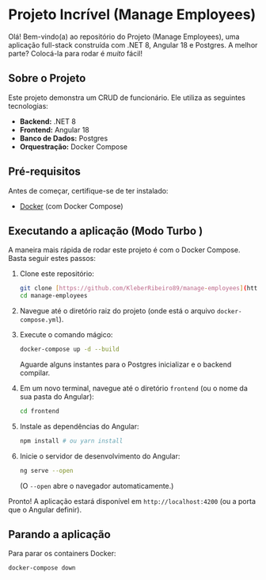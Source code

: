 # Projeto Incrível (Manage Employees) 

Olá! Bem-vindo(a) ao repositório do Projeto (Manage Employees), uma aplicação full-stack construída com .NET 8, Angular 18 e Postgres. A melhor parte? Colocá-la para rodar é *muito* fácil! 

## Sobre o Projeto

Este projeto demonstra um CRUD de funcionário. Ele utiliza as seguintes tecnologias:

*   **Backend:** .NET 8
*   **Frontend:** Angular 18
*   **Banco de Dados:** Postgres
*   **Orquestração:** Docker Compose

## Pré-requisitos

Antes de começar, certifique-se de ter instalado:

*   [Docker](https://www.docker.com/get-started) (com Docker Compose)

## Executando a aplicação (Modo Turbo ️)

A maneira mais rápida de rodar este projeto é com o Docker Compose. Basta seguir estes passos:

1.  Clone este repositório:

    ```bash
    git clone [https://github.com/KleberRibeiro89/manage-employees](https://www.google.com/search?q=https://github.com/KleberRibeiro89/manage-employees)
    cd manage-employees
    ```

2.  Navegue até o diretório raiz do projeto (onde está o arquivo `docker-compose.yml`).

3.  Execute o comando mágico:

    ```bash
    docker-compose up -d --build
    ```

    Aguarde alguns instantes para o Postgres inicializar e o backend compilar.

4.  Em um novo terminal, navegue até o diretório `frontend` (ou o nome da sua pasta do Angular):

    ```bash
    cd frontend
    ```

5.  Instale as dependências do Angular:

    ```bash
    npm install # ou yarn install
    ```

6.  Inicie o servidor de desenvolvimento do Angular:

    ```bash
    ng serve --open
    ```

    (O `--open` abre o navegador automaticamente.)

Pronto! A aplicação estará disponível em `http://localhost:4200` (ou a porta que o Angular definir).

## Parando a aplicação

Para parar os containers Docker:

```bash
docker-compose down
